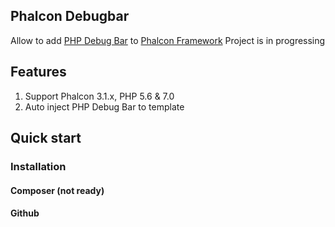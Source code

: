 ## Phalcon Debugbar
Allow to add [PHP Debug Bar](https://github.com/maximebf/php-debugbar) to [Phalcon Framework](https://github.com/phalcon/cphalcon)
Project is in progressing
## Features
1. Support Phalcon 3.1.x, PHP 5.6 & 7.0
2. Auto inject PHP Debug Bar to template

## Quick start
### Installation
#### Composer (not ready)
#### Github
